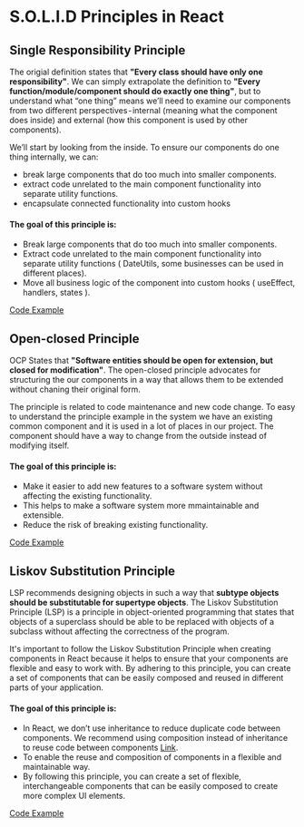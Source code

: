 # S.O.L.I.D Principles in React

## Single Responsibility Principle

The origial definition states that **"Every class should have only one responsibility"**. We can simply extrapolate the definition to **"Every function/module/component should do exactly one thing"**, but to understand what “one thing” means we’ll need to examine our components from two different perspectives - internal (meaning what the component does inside) and external (how this component is used by other components).

We’ll start by looking from the inside. To ensure our components do one thing internally, we can:

- break large components that do too much into smaller components.
- extract code unrelated to the main component functionality into separate utility functions.
- encapsulate connected functionality into custom hooks

#### The goal of this principle is:

- Break large components that do too much into smaller components.
- Extract code unrelated to the main component functionality into separate utility functions ( DateUtils, some businesses can be used in different places).
- Move all business logic of the component into custom hooks ( useEffect, handlers, states ).

[Code Example](https://github.com/Safnaj/React-SOLID-Principles/tree/main/src/principles/SRP)

## Open-closed Principle

OCP States that **"Software entities should be open for extension, but closed for modification"**. The open-closed principle advocates for structuring the our components in a way that allows them to be extended without chaning their original form.

The principle is related to code maintenance and new code change. To easy to understand the principle example in the system we have an existing common component and it is used in a lot of places in our project. The component should have a way to change from the outside instead of modifying itself.

#### The goal of this principle is:

- Make it easier to add new features to a software system without affecting the existing functionality.
- This helps to make a software system more mmaintainable and extensible.
- Reduce the risk of breaking existing functionality.

[Code Example](https://github.com/Safnaj/React-SOLID-Principles/tree/main/src/principles/OCP)

## Liskov Substitution Principle

LSP recommends designing objects in such a way that **subtype objects should be substitutable for supertype objects**. The Liskov Substitution Principle (LSP) is a principle in object-oriented programming that states that objects of a superclass should be able to be replaced with objects of a subclass without affecting the correctness of the program.

It's important to follow the Liskov Substitution Principle when creating components in React because it helps to ensure that your components are flexible and easy to work with. By adhering to this principle, you can create a set of components that can be easily composed and reused in different parts of your application.

#### The goal of this principle is:

- In React, we don’t use inheritance to reduce duplicate code between components. We recommend using composition instead of inheritance to reuse code between components [Link](https://reactjs.org/docs/composition-vs-inheritance.html).
- To enable the reuse and composition of components in a flexible and maintainable way.
- By following this principle, you can create a set of flexible, interchangeable components that can be easily composed to create more complex UI elements.

[Code Example](https://github.com/Safnaj/React-SOLID-Principles/tree/main/src/principles/LSP)
